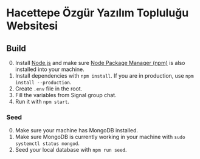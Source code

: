 # Hacettepe Özgür Yazılım Topluluğu Websitesi

## Build
0. Install [Node.js](https://nodejs.org/en/) and make sure [Node Package Manager (npm)](https://www.npmjs.com/) is also installed into your machine.
1. Install dependencies with `npm install`. If you are in production, use `npm install --production`.
2. Create `.env` file in the root.
3. Fill the variables from Signal group chat.
4. Run it with `npm start`.

### Seed
0. Make sure your machine has MongoDB installed.
1. Make sure MongoDB is currently working in your machine with `sudo systemctl status mongod`.
2. Seed your local database with `npm run seed`.
